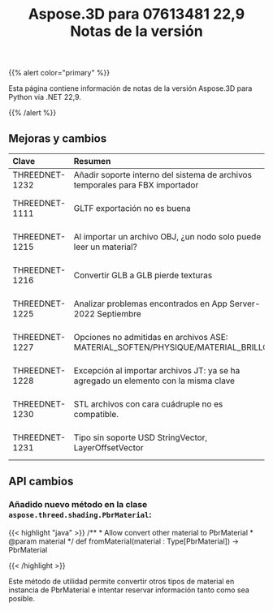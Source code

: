 ﻿---
title: Aspose.3D para 07613481 22,9 Notas de la versión
type: docs
weight: 4
url: /es/python-net/aspose-3d-for-python-net-22-9-release-notes/
description: Las notas de la liberación de Aspose.3D por Python via .NET 22,9.
---
{{% alert color="primary" %}}

Esta página contiene información de notas de la versión Aspose.3D para Python via .NET 22,9.

{{% /alert %}}
## **Mejoras y cambios**

|**Clave**|**Resumen**|**Categoría**|
|:- |:- |:- |
|THREEDNET-1232 |Añadir soporte interno del sistema de archivos temporales para FBX importador|Mejora|
|THREEDNET-1111 |GLTF exportación no es buena|Fijación de errores|
|THREEDNET-1215 |Al importar un archivo OBJ, ¿un nodo solo puede leer un material?|Fijación de errores|
|THREEDNET-1216 |Convertir GLB a GLB pierde texturas|Fijación de errores|
|THREEDNET-1225 |Analizar problemas encontrados en App Server-2022 Septiembre|Fijación de errores|
|THREEDNET-1227 |Opciones no admitidas en archivos ASE: MATERIAL_SOFTEN/PHYSIQUE/MATERIAL_BRILLO|Fijación de errores|
|THREEDNET-1228 |Excepción al importar archivos JT: ya se ha agregado un elemento con la misma clave|Fijación de errores|
|THREEDNET-1230 |STL archivos con cara cuádruple no es compatible.|Fijación de errores|
|THREEDNET-1231 |Tipo sin soporte USD StringVector, LayerOffsetVector|Fijación de errores|


## API cambios ##


### Añadido nuevo método en la clase `aspose.threed.shading.PbrMaterial`:

{{< highlight "java" >}}
    /**
     * Allow convert other material to PbrMaterial
     * @param material 
     */
    def fromMaterial(material : Type[PbrMaterial]) -> PbrMaterial

{{< /highlight >}}


Este método de utilidad permite convertir otros tipos de material en instancia de PbrMaterial e intentar reservar información tanto como sea posible.


